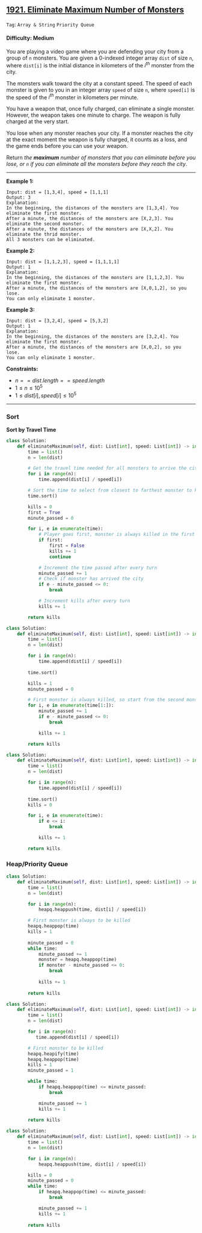 ## [1921. Eliminate Maximum Number of Monsters](https://leetcode.com/problems/eliminate-maximum-number-of-monsters)

```Tag```: ```Array & String``` ```Priority Queue```

#### Difficulty: Medium

You are playing a video game where you are defending your city from a group of ```n``` monsters. You are given a 0-indexed integer array ```dist``` of size ```n```, where ```dist[i]``` is the initial distance in kilometers of the $i^{th}$ monster from the city.

The monsters walk toward the city at a constant speed. The speed of each monster is given to you in an integer array ```speed``` of size ```n```, where ```speed[i]``` is the speed of the $i^{th}$ monster in kilometers per minute.

You have a weapon that, once fully charged, can eliminate a single monster. However, the weapon takes one minute to charge. The weapon is fully charged at the very start.

You lose when any monster reaches your city. If a monster reaches the city at the exact moment the weapon is fully charged, it counts as a loss, and the game ends before you can use your weapon.

Return _the __maximum__ number of monsters that you can eliminate before you lose, or ```n``` if you can eliminate all the monsters before they reach the city_.

---

__Example 1:__
```
Input: dist = [1,3,4], speed = [1,1,1]
Output: 3
Explanation:
In the beginning, the distances of the monsters are [1,3,4]. You eliminate the first monster.
After a minute, the distances of the monsters are [X,2,3]. You eliminate the second monster.
After a minute, the distances of the monsters are [X,X,2]. You eliminate the thrid monster.
All 3 monsters can be eliminated.
```

__Example 2:__
```
Input: dist = [1,1,2,3], speed = [1,1,1,1]
Output: 1
Explanation:
In the beginning, the distances of the monsters are [1,1,2,3]. You eliminate the first monster.
After a minute, the distances of the monsters are [X,0,1,2], so you lose.
You can only eliminate 1 monster.
```

__Example 3:__
```
Input: dist = [3,2,4], speed = [5,3,2]
Output: 1
Explanation:
In the beginning, the distances of the monsters are [3,2,4]. You eliminate the first monster.
After a minute, the distances of the monsters are [X,0,2], so you lose.
You can only eliminate 1 monster.
```

__Constraints:__

- $n == dist.length == speed.length$
- $1 \le n \le 10^5$
- $1 \le dist[i], speed[i] \le 10^5$

---

### Sort

__Sort by Travel Time__

```Python
class Solution:
    def eliminateMaximum(self, dist: List[int], speed: List[int]) -> int:
        time = list()
        n = len(dist)

        # Get the travel time needed for all monsters to arrive the city
        for i in range(n):
            time.append(dist[i] / speed[i])

        # Sort the time to select from closest to farthest monster to kill
        time.sort()

        kills = 0
        first = True
        minute_passed = 0

        for i, e in enumerate(time):
            # Player goes first, monster is always killed in the first round
            if first:
                first = False
                kills += 1
                continue

            # Increment the time passed after every turn
            minute_passed += 1
            # Check if monster has arrived the city
            if e - minute_passed <= 0:
                break

            # Increment kills after every turn
            kills += 1

        return kills
```

```Python
class Solution:
    def eliminateMaximum(self, dist: List[int], speed: List[int]) -> int:
        time = list()
        n = len(dist)

        for i in range(n):
            time.append(dist[i] / speed[i])
        
        time.sort()

        kills = 1
        minute_passed = 0

        # First monster is always killed, so start from the second monster
        for i, e in enumerate(time[1:]):
            minute_passed += 1
            if e - minute_passed <= 0:
                break

            kills += 1

        return kills
```

```Python
class Solution:
    def eliminateMaximum(self, dist: List[int], speed: List[int]) -> int:
        time = list()
        n = len(dist)

        for i in range(n):
            time.append(dist[i] / speed[i])
        
        time.sort()
        kills = 0

        for i, e in enumerate(time):
            if e <= i:
                break

            kills += 1

        return kills
```

### Heap/Priority Queue

```Python
class Solution:
    def eliminateMaximum(self, dist: List[int], speed: List[int]) -> int:
        time = list()
        n = len(dist)

        for i in range(n):
            heapq.heappush(time, dist[i] / speed[i])

        # First monster is always to be killed
        heapq.heappop(time)
        kills = 1
        
        minute_passed = 0
        while time:
            minute_passed += 1
            monster = heapq.heappop(time)
            if monster - minute_passed <= 0:
                break
            
            kills += 1
        
        return kills
```

```Python
class Solution:
    def eliminateMaximum(self, dist: List[int], speed: List[int]) -> int:
        time = list()
        n = len(dist)

        for i in range(n):
           time.append(dist[i] / speed[i])

        # First monster to be killed
        heapq.heapify(time)
        heapq.heappop(time)
        kills = 1
        minute_passed = 1

        while time:
            if heapq.heappop(time) <= minute_passed:
                break

            minute_passed += 1
            kills += 1
        
        return kills
```

```Python
class Solution:
    def eliminateMaximum(self, dist: List[int], speed: List[int]) -> int:
        time = list()
        n = len(dist)

        for i in range(n):
            heapq.heappush(time, dist[i] / speed[i])

        kills = 0
        minute_passed = 0
        while time:
            if heapq.heappop(time) <= minute_passed:
                break

            minute_passed += 1
            kills += 1
        
        return kills
```
